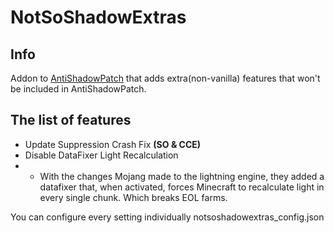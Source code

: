 # NotSoShadowExtras

## Info

Addon to [AntiShadowPatch](https://modrinth.com/mod/antishadowpatch) that adds extra(non-vanilla) features that won't be included in AntiShadowPatch.


## The list of features
* Update Suppression Crash Fix **(SO & CCE)**
* Disable DataFixer Light Recalculation
* * With the changes Mojang made to the lightning engine, they added a datafixer that, when activated, forces Minecraft to recalculate light in every single chunk. Which breaks EOL farms.


You can configure every setting individually notsoshadowextras_config.json